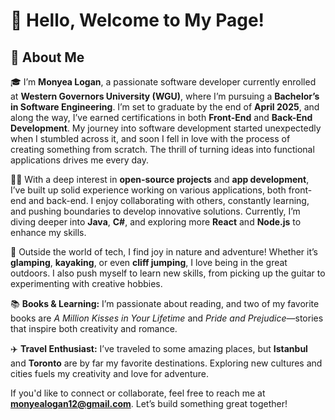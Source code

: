 # 👋 **Hello, Welcome to My Page!**

## 🚀 **About Me**

🎓 I’m **Monyea Logan**, a passionate software developer currently enrolled at **Western Governors University (WGU)**, where I’m pursuing a **Bachelor’s in Software Engineering**. I’m set to graduate by the end of **April 2025**, and along the way, I’ve earned certifications in both **Front-End** and **Back-End Development**. My journey into software development started unexpectedly when I stumbled across it, and soon I fell in love with the process of creating something from scratch. The thrill of turning ideas into functional applications drives me every day.

👨‍💻 With a deep interest in **open-source projects** and **app development**, I’ve built up solid experience working on various applications, both front-end and back-end. I enjoy collaborating with others, constantly learning, and pushing boundaries to develop innovative solutions. Currently, I’m diving deeper into **Java**, **C#**, and exploring more **React** and **Node.js** to enhance my skills.

🎸 Outside the world of tech, I find joy in nature and adventure! Whether it’s **glamping**, **kayaking**, or even **cliff jumping**, I love being in the great outdoors. I also push myself to learn new skills, from picking up the guitar to experimenting with creative hobbies.

📚 **Books & Learning:** I’m passionate about reading, and two of my favorite books are *A Million Kisses in Your Lifetime* and *Pride and Prejudice*—stories that inspire both creativity and romance.

✈️ **Travel Enthusiast:** I’ve traveled to some amazing places, but **Istanbul** and **Toronto** are by far my favorite destinations. Exploring new cultures and cities fuels my creativity and love for adventure.

If you'd like to connect or collaborate, feel free to reach me at **monyealogan12@gmail.com**. Let’s build something great together!
